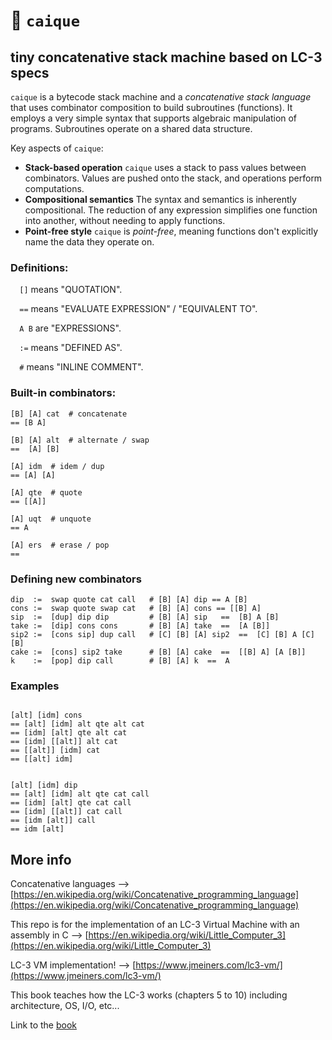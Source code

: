 # 🦜 `caique`

## tiny concatenative stack machine based on LC-3 specs
`caique` is a bytecode stack machine and a *concatenative stack language* that uses combinator composition to build subroutines (functions). It employs a very simple syntax that supports algebraic manipulation of programs. Subroutines operate on a shared data structure.

Key aspects of `caique`:
*   **Stack-based operation** `caique` uses a stack to pass values between combinators. Values are pushed onto the stack, and operations perform computations.
*   **Compositional semantics** The syntax and semantics is inherently compositional. The reduction of any expression simplifies one function into another, without needing to apply functions.
*   **Point-free style** `caique` is *point-free*, meaning functions don't explicitly name the data they operate on.

### Definitions:

`  []` means "QUOTATION".

`  ==` means "EVALUATE EXPRESSION" / "EQUIVALENT TO".

`  A B`  are "EXPRESSIONS".

`  :=` means "DEFINED AS".

`  #`  means "INLINE COMMENT".

### Built-in combinators:

```
[B] [A] cat  # concatenate
== [B A]

[B] [A] alt  # alternate / swap
==  [A] [B]

[A] idm  # idem / dup
== [A] [A]

[A] qte  # quote
== [[A]]

[A] uqt  # unquote
== A

[A] ers  # erase / pop
==
```

### Defining new combinators

```
dip  :=  swap quote cat call   # [B] [A] dip == A [B]
cons :=  swap quote swap cat   # [B] [A] cons == [[B] A]    
sip  :=  [dup] dip dip         # [B] [A] sip   ==  [B] A [B]            
take :=  [dip] cons cons       # [B] [A] take  ==  [A [B]]             
sip2 :=  [cons sip] dup call   # [C] [B] [A] sip2  ==  [C] [B] A [C] [B]   
cake :=  [cons] sip2 take      # [B] [A] cake  ==  [[B] A] [A [B]]     
k    :=  [pop] dip call        # [B] [A] k  ==  A
```

### Examples

```

[alt] [idm] cons
== [alt] [idm] alt qte alt cat
== [idm] [alt] qte alt cat
== [idm] [[alt]] alt cat
== [[alt]] [idm] cat
== [[alt] idm]


[alt] [idm] dip
== [alt] [idm] alt qte cat call
== [idm] [alt] qte cat call
== [idm] [[alt]] cat call
== [idm [alt]] call
== idm [alt]
```

## More info
Concatenative languages --> [https://en.wikipedia.org/wiki/Concatenative_programming_language](https://en.wikipedia.org/wiki/Concatenative_programming_language)

This repo is for the implementation of an LC-3 Virtual Machine with an assembly in C --> [https://en.wikipedia.org/wiki/Little_Computer_3](https://en.wikipedia.org/wiki/Little_Computer_3)

LC-3 VM implementation! --> [https://www.jmeiners.com/lc3-vm/](https://www.jmeiners.com/lc3-vm/)

This book teaches how the LC-3 works (chapters 5 to 10) including architecture, OS, I/O, etc...

Link to the [book](https://www.amazon.com/Introduction-Computing-Systems-Gates-Beyond-dp-1260150534/dp/1260150534/ref=dp_ob_title_bk)
